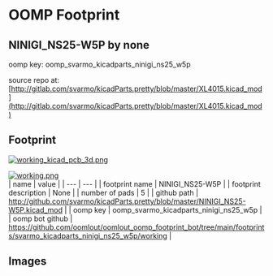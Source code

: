 # OOMP Footprint  
## NINIGI_NS25-W5P  by none  
  
oomp key: oomp_svarmo_kicadparts_ninigi_ns25_w5p  
  
source repo at: [http://gitlab.com/svarmo/kicadParts.pretty/blob/master/XL4015.kicad_mod](http://gitlab.com/svarmo/kicadParts.pretty/blob/master/XL4015.kicad_mod)  
## Footprint  
  
[![working_kicad_pcb_3d.png](working_kicad_pcb_3d_600.png)](working_kicad_pcb_3d.png)  
  
[![working.png](working_600.png)](working.png)  
| name | value | 
| --- | --- | 
| footprint name | NINIGI_NS25-W5P | 
| footprint description | None | 
| number of pads | 5 | 
| github path | http://github.com/svarmo/kicadParts.pretty/blob/master/NINIGI_NS25-W5P.kicad_mod | 
| oomp key | oomp_svarmo_kicadparts_ninigi_ns25_w5p | 
| oomp bot github | https://github.com/oomlout/oomlout_oomp_footprint_bot/tree/main/footprints/svarmo_kicadparts_ninigi_ns25_w5p/working | 
## Images  
